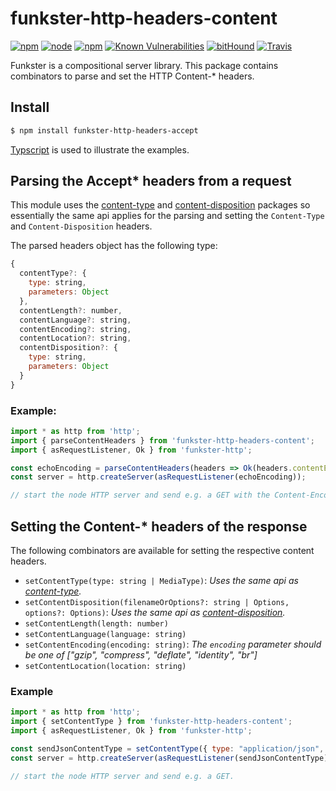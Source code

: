 # funkster-http-headers-content

[![npm](https://img.shields.io/npm/v/funkster-http-headers-content.svg)](https://www.npmjs.com/package/funkster-http-headers-content)
[![node](https://img.shields.io/node/v/funkster-http-headers-content.svg)](http://nodejs.org/download/)
[![npm](https://img.shields.io/npm/dt/funkster-http-headers-content.svg)](https://www.npmjs.com/package/funkster-http-headers-content)
[![Known Vulnerabilities](https://snyk.io/test/github/bomret/funkster-http-headers-content/badge.svg)](https://snyk.io/test/github/bomret/funkster-http-headers-content)
[![bitHound](https://img.shields.io/bithound/code/github/Bomret/funkster-http-headers-content.svg)](https://www.bithound.io/github/Bomret/funkster-http-headers-content)
[![Travis](https://travis-ci.org/Bomret/funkster-http-headers-content.svg?branch=master)](https://travis-ci.org/Bomret/funkster-http-headers-content)

Funkster is a compositional server library. This package contains combinators to parse and set the HTTP Content-\* headers.

## Install
```bash
$ npm install funkster-http-headers-accept
```

[Typscript](http://www.typescriptlang.org/) is used to illustrate the examples.

## Parsing the Accept\* headers from a request
This module uses the [content-type](https://www.npmjs.com/package/content-type) and [content-disposition](https://www.npmjs.com/package/content-disposition) packages so essentially the same api applies for the parsing and setting the `Content-Type` and `Content-Disposition` headers.

The parsed headers object has the following type:
```javascript
{
  contentType?: {
    type: string,
    parameters: Object
  },
  contentLength?: number,
  contentLanguage?: string,
  contentEncoding?: string,
  contentLocation?: string,
  contentDisposition?: {
    type: string,
    parameters: Object
  } 
}
```

### Example:
```javascript
import * as http from 'http';
import { parseContentHeaders } from 'funkster-http-headers-content';
import { asRequestListener, Ok } from 'funkster-http';

const echoEncoding = parseContentHeaders(headers => Ok(headers.contentEncoding));
const server = http.createServer(asRequestListener(echoEncoding));

// start the node HTTP server and send e.g. a GET with the Content-Encoding header set to 'gzip'.
```

## Setting the Content-* headers of the response
The following combinators are available for setting the respective content headers.

- `setContentType(type: string | MediaType)`: *Uses the same api as [content-type](https://www.npmjs.com/package/content-type).*
- `setContentDisposition(filenameOrOptions?: string | Options, options?: Options)`: *Uses the same api as [content-disposition](https://www.npmjs.com/package/content-disposition).*
- `setContentLength(length: number)`
- `setContentLanguage(language: string)`
- `setContentEncoding(encoding: string)`: *The `encoding` parameter should be one of ["gzip", "compress", "deflate", "identity", "br"]*
- `setContentLocation(location: string)`

### Example
```javascript
import * as http from 'http';
import { setContentType } from 'funkster-http-headers-content';
import { asRequestListener, Ok } from 'funkster-http';

const sendJsonContentType = setContentType({ type: "application/json", parameters: { charset: "utf-8" } });
const server = http.createServer(asRequestListener(sendJsonContentType));

// start the node HTTP server and send e.g. a GET.
```
